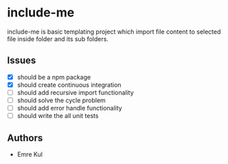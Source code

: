 # include-me
include-me is basic templating project which import file content to selected file inside folder and its sub folders.

## Issues
* [X] should be a npm package
* [X] should create continuous integration
* [ ] should add recursive import functionality
* [ ] should solve the cycle problem  
* [ ] should add error handle functionality
* [ ] should write the all unit tests

## Authors
* Emre Kul
